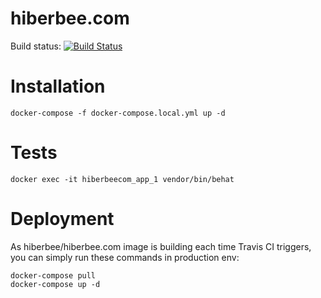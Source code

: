 # hiberbee.com

Build status: [![Build Status](https://travis-ci.org/Hiberbee/hiberbee.com.svg?branch=master)](https://travis-ci.org/Hiberbee/hiberbee.com)

# Installation

    docker-compose -f docker-compose.local.yml up -d

# Tests

    docker exec -it hiberbeecom_app_1 vendor/bin/behat
    
# Deployment

As hiberbee/hiberbee.com image is building each time Travis CI triggers, you can simply run these commands in production env:

    docker-compose pull
    docker-compose up -d 
